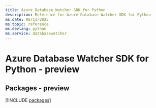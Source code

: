 ```yaml
---
title: Azure Database Watcher SDK for Python
description: Reference for Azure Database Watcher SDK for Python
ms.date: 06/11/2025
ms.topic: reference
ms.devlang: python
ms.service: databasewatcher
---
```

# Azure Database Watcher SDK for Python - preview
## Packages - preview
[!INCLUDE [packages](database-watcher-index.md)]